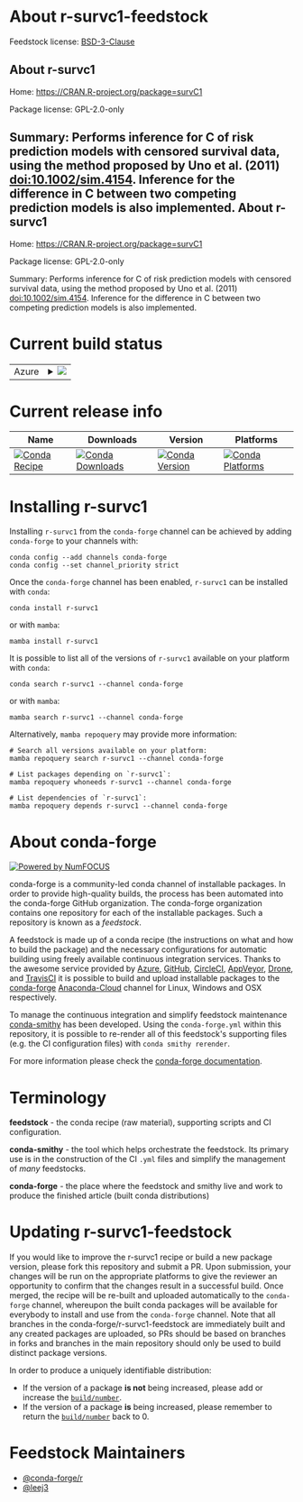 About r-survc1-feedstock
========================

Feedstock license: [BSD-3-Clause](https://github.com/conda-forge/r-survc1-feedstock/blob/main/LICENSE.txt)

About r-survc1
--------------

Home: https://CRAN.R-project.org/package=survC1

Package license: GPL-2.0-only

Summary: Performs inference for C of risk prediction models with censored survival data, using the method proposed by Uno et al. (2011) <doi:10.1002/sim.4154>. Inference for the difference in C between two competing prediction models is also implemented.
About r-survc1
--------------

Home: https://CRAN.R-project.org/package=survC1

Package license: GPL-2.0-only

Summary: Performs inference for C of risk prediction models with censored survival data, using the method proposed by Uno et al. (2011) <doi:10.1002/sim.4154>. Inference for the difference in C between two competing prediction models is also implemented.

Current build status
====================


<table>
    
  <tr>
    <td>Azure</td>
    <td>
      <details>
        <summary>
          <a href="https://dev.azure.com/conda-forge/feedstock-builds/_build/latest?definitionId=19271&branchName=main">
            <img src="https://dev.azure.com/conda-forge/feedstock-builds/_apis/build/status/r-survc1-feedstock?branchName=main">
          </a>
        </summary>
        <table>
          <thead><tr><th>Variant</th><th>Status</th></tr></thead>
          <tbody><tr>
              <td>linux_64_r_base4.2</td>
              <td>
                <a href="https://dev.azure.com/conda-forge/feedstock-builds/_build/latest?definitionId=19271&branchName=main">
                  <img src="https://dev.azure.com/conda-forge/feedstock-builds/_apis/build/status/r-survc1-feedstock?branchName=main&jobName=linux&configuration=linux%20linux_64_r_base4.2" alt="variant">
                </a>
              </td>
            </tr><tr>
              <td>linux_64_r_base4.3</td>
              <td>
                <a href="https://dev.azure.com/conda-forge/feedstock-builds/_build/latest?definitionId=19271&branchName=main">
                  <img src="https://dev.azure.com/conda-forge/feedstock-builds/_apis/build/status/r-survc1-feedstock?branchName=main&jobName=linux&configuration=linux%20linux_64_r_base4.3" alt="variant">
                </a>
              </td>
            </tr><tr>
              <td>osx_64_r_base4.2</td>
              <td>
                <a href="https://dev.azure.com/conda-forge/feedstock-builds/_build/latest?definitionId=19271&branchName=main">
                  <img src="https://dev.azure.com/conda-forge/feedstock-builds/_apis/build/status/r-survc1-feedstock?branchName=main&jobName=osx&configuration=osx%20osx_64_r_base4.2" alt="variant">
                </a>
              </td>
            </tr><tr>
              <td>osx_64_r_base4.3</td>
              <td>
                <a href="https://dev.azure.com/conda-forge/feedstock-builds/_build/latest?definitionId=19271&branchName=main">
                  <img src="https://dev.azure.com/conda-forge/feedstock-builds/_apis/build/status/r-survc1-feedstock?branchName=main&jobName=osx&configuration=osx%20osx_64_r_base4.3" alt="variant">
                </a>
              </td>
            </tr><tr>
              <td>win_64</td>
              <td>
                <a href="https://dev.azure.com/conda-forge/feedstock-builds/_build/latest?definitionId=19271&branchName=main">
                  <img src="https://dev.azure.com/conda-forge/feedstock-builds/_apis/build/status/r-survc1-feedstock?branchName=main&jobName=win&configuration=win%20win_64_" alt="variant">
                </a>
              </td>
            </tr>
          </tbody>
        </table>
      </details>
    </td>
  </tr>
</table>

Current release info
====================

| Name | Downloads | Version | Platforms |
| --- | --- | --- | --- |
| [![Conda Recipe](https://img.shields.io/badge/recipe-r--survc1-green.svg)](https://anaconda.org/conda-forge/r-survc1) | [![Conda Downloads](https://img.shields.io/conda/dn/conda-forge/r-survc1.svg)](https://anaconda.org/conda-forge/r-survc1) | [![Conda Version](https://img.shields.io/conda/vn/conda-forge/r-survc1.svg)](https://anaconda.org/conda-forge/r-survc1) | [![Conda Platforms](https://img.shields.io/conda/pn/conda-forge/r-survc1.svg)](https://anaconda.org/conda-forge/r-survc1) |

Installing r-survc1
===================

Installing `r-survc1` from the `conda-forge` channel can be achieved by adding `conda-forge` to your channels with:

```
conda config --add channels conda-forge
conda config --set channel_priority strict
```

Once the `conda-forge` channel has been enabled, `r-survc1` can be installed with `conda`:

```
conda install r-survc1
```

or with `mamba`:

```
mamba install r-survc1
```

It is possible to list all of the versions of `r-survc1` available on your platform with `conda`:

```
conda search r-survc1 --channel conda-forge
```

or with `mamba`:

```
mamba search r-survc1 --channel conda-forge
```

Alternatively, `mamba repoquery` may provide more information:

```
# Search all versions available on your platform:
mamba repoquery search r-survc1 --channel conda-forge

# List packages depending on `r-survc1`:
mamba repoquery whoneeds r-survc1 --channel conda-forge

# List dependencies of `r-survc1`:
mamba repoquery depends r-survc1 --channel conda-forge
```


About conda-forge
=================

[![Powered by
NumFOCUS](https://img.shields.io/badge/powered%20by-NumFOCUS-orange.svg?style=flat&colorA=E1523D&colorB=007D8A)](https://numfocus.org)

conda-forge is a community-led conda channel of installable packages.
In order to provide high-quality builds, the process has been automated into the
conda-forge GitHub organization. The conda-forge organization contains one repository
for each of the installable packages. Such a repository is known as a *feedstock*.

A feedstock is made up of a conda recipe (the instructions on what and how to build
the package) and the necessary configurations for automatic building using freely
available continuous integration services. Thanks to the awesome service provided by
[Azure](https://azure.microsoft.com/en-us/services/devops/), [GitHub](https://github.com/),
[CircleCI](https://circleci.com/), [AppVeyor](https://www.appveyor.com/),
[Drone](https://cloud.drone.io/welcome), and [TravisCI](https://travis-ci.com/)
it is possible to build and upload installable packages to the
[conda-forge](https://anaconda.org/conda-forge) [Anaconda-Cloud](https://anaconda.org/)
channel for Linux, Windows and OSX respectively.

To manage the continuous integration and simplify feedstock maintenance
[conda-smithy](https://github.com/conda-forge/conda-smithy) has been developed.
Using the ``conda-forge.yml`` within this repository, it is possible to re-render all of
this feedstock's supporting files (e.g. the CI configuration files) with ``conda smithy rerender``.

For more information please check the [conda-forge documentation](https://conda-forge.org/docs/).

Terminology
===========

**feedstock** - the conda recipe (raw material), supporting scripts and CI configuration.

**conda-smithy** - the tool which helps orchestrate the feedstock.
                   Its primary use is in the construction of the CI ``.yml`` files
                   and simplify the management of *many* feedstocks.

**conda-forge** - the place where the feedstock and smithy live and work to
                  produce the finished article (built conda distributions)


Updating r-survc1-feedstock
===========================

If you would like to improve the r-survc1 recipe or build a new
package version, please fork this repository and submit a PR. Upon submission,
your changes will be run on the appropriate platforms to give the reviewer an
opportunity to confirm that the changes result in a successful build. Once
merged, the recipe will be re-built and uploaded automatically to the
`conda-forge` channel, whereupon the built conda packages will be available for
everybody to install and use from the `conda-forge` channel.
Note that all branches in the conda-forge/r-survc1-feedstock are
immediately built and any created packages are uploaded, so PRs should be based
on branches in forks and branches in the main repository should only be used to
build distinct package versions.

In order to produce a uniquely identifiable distribution:
 * If the version of a package **is not** being increased, please add or increase
   the [``build/number``](https://docs.conda.io/projects/conda-build/en/latest/resources/define-metadata.html#build-number-and-string).
 * If the version of a package **is** being increased, please remember to return
   the [``build/number``](https://docs.conda.io/projects/conda-build/en/latest/resources/define-metadata.html#build-number-and-string)
   back to 0.

Feedstock Maintainers
=====================

* [@conda-forge/r](https://github.com/conda-forge/r/)
* [@leej3](https://github.com/leej3/)

